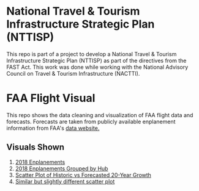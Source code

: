 # National Travel & Tourism Infrastructure Strategic Plan (NTTISP)
This repo is part of a project to develop a National Travel & Tourism Infrastructure Strategic Plan (NTTISP) as part of the directives from the FAST Act. This work was done while working with the National Advisory Council on Travel & Tourism Infrastructure (NACTTI). 


# FAA Flight Visual
 This repo shows the data cleaning and visualization of FAA flight data and forecasts. Forecasts are taken from publicly available enplanement information from FAA's [data website.](https://taf.faa.gov)

## Visuals Shown

1. [2018 Enplanements](https://ericenglin.github.io/FAA-Flight-Visual/Visuals/Enplanements2018.html)
2. [2018 Enplanements Grouped by Hub](https://ericenglin.github.io/FAA-Flight-Visual/Visuals/Enplanements2018-Hub.html)
3. [Scatter Plot of Historic vs Forecasted 20-Year Growth](https://ericenglin.github.io/FAA-Flight-Visual/Visuals/HistoricvsForecasted-Hub.html)
4. [Similar but slightly different scatter plot](https://ericenglin.github.io/FAA-Flight-Visual/Visuals/scatter_GrowthByEnplanements.html)
